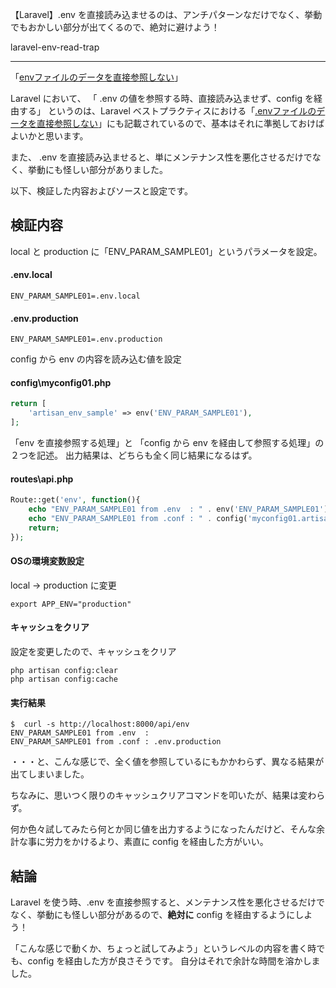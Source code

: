 【Laravel】.env を直接読み込ませるのは、アンチパターンなだけでなく、挙動でもおかしい部分が出てくるので、絶対に避けよう！

laravel-env-read-trap

________________________________________________________________________________________________________
「[envファイルのデータを直接参照しない](https://github.com/alexeymezenin/laravel-best-practices/blob/master/japanese.md#env%E3%83%95%E3%82%A1%E3%82%A4%E3%83%AB%E3%81%AE%E3%83%87%E3%83%BC%E3%82%BF%E3%82%92%E7%9B%B4%E6%8E%A5%E5%8F%82%E7%85%A7%E3%81%97%E3%81%AA%E3%81%84)」


Laravel において、
「 .env の値を参照する時、直接読み込ませず、config を経由する」
というのは、Laravel ベストプラクティスにおける「[.envファイルのデータを直接参照しない](https://github.com/alexeymezenin/laravel-best-practices/blob/master/japanese.md#env%E3%83%95%E3%82%A1%E3%82%A4%E3%83%AB%E3%81%AE%E3%83%87%E3%83%BC%E3%82%BF%E3%82%92%E7%9B%B4%E6%8E%A5%E5%8F%82%E7%85%A7%E3%81%97%E3%81%AA%E3%81%84)」にも記載されているので、基本はそれに準拠しておけばよいかと思います。

また、 .env を直接読み込ませると、単にメンテナンス性を悪化させるだけでなく、挙動にも怪しい部分がありました。

以下、検証した内容およびソースと設定です。

## 検証内容
local と production に「ENV_PARAM_SAMPLE01」というパラメータを設定。

#### .env.local
```
ENV_PARAM_SAMPLE01=.env.local
```

#### .env.production
```
ENV_PARAM_SAMPLE01=.env.production
```

config から env の内容を読み込む値を設定
#### config\myconfig01.php
```php
return [
    'artisan_env_sample' => env('ENV_PARAM_SAMPLE01'),
];
```

「env を直接参照する処理」と
「config から env を経由して参照する処理」の２つを記述。
出力結果は、どちらも全く同じ結果になるはず。
#### routes\api.php
```php
Route::get('env', function(){
    echo "ENV_PARAM_SAMPLE01 from .env  : " . env('ENV_PARAM_SAMPLE01') . PHP_EOL;
    echo "ENV_PARAM_SAMPLE01 from .conf : " . config('myconfig01.artisan_env_sample') . PHP_EOL;
    return;
});
```

#### OSの環境変数設定
local → production に変更
```
export APP_ENV="production"
```

#### キャッシュをクリア
設定を変更したので、キャッシュをクリア
```
php artisan config:clear
php artisan config:cache
```

#### 実行結果
```
$  curl -s http://localhost:8000/api/env
ENV_PARAM_SAMPLE01 from .env  :
ENV_PARAM_SAMPLE01 from .conf : .env.production
```
・・・と、こんな感じで、全く値を参照しているにもかかわらず、異なる結果が出てしまいました。

ちなみに、思いつく限りのキャッシュクリアコマンドを叩いたが、結果は変わらず。

何か色々試してみたら何とか同じ値を出力するようになったんだけど、そんな余計な事に労力をかけるより、素直に config を経由した方がいい。


## 結論
Laravel を使う時、.env を直接参照すると、メンテナンス性を悪化させるだけでなく、挙動にも怪しい部分があるので、**絶対に** config を経由するようにしよう！

「こんな感じで動くか、ちょっと試してみよう」というレベルの内容を書く時でも、config を経由した方が良さそうです。
自分はそれで余計な時間を溶かしました。


